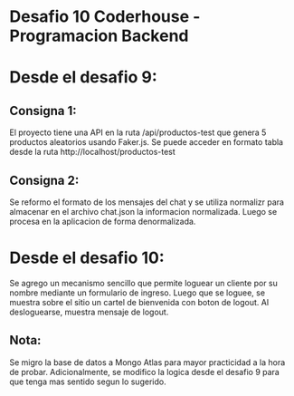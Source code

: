 # Desafio 10 Coderhouse - Programacion Backend

# Desde el desafio 9:
## Consigna 1:
El proyecto tiene una API en la ruta /api/productos-test que genera 5 productos aleatorios usando Faker.js.
Se puede acceder en formato tabla desde la ruta http://localhost/productos-test

## Consigna 2:
Se reformo el formato de los mensajes del chat y se utiliza normalizr para almacenar en el archivo chat.json la informacion normalizada. Luego se procesa en la aplicacion de forma denormalizada.

# Desde el desafio 10:
Se agrego un mecanismo sencillo que permite loguear un cliente por su nombre mediante un formulario de ingreso. Luego que se loguee, se muestra sobre el sitio un cartel de bienvenida con boton de logout. Al desloguearse, muestra mensaje de logout.

## Nota:
Se migro la base de datos a Mongo Atlas para mayor practicidad a la hora de probar. Adicionalmente, se modifico la logica desde el desafio 9 para que tenga mas sentido segun lo sugerido.